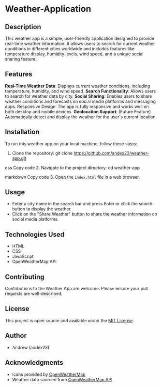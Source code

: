 # Weather-Application


## Description
This weather app is a simple, user-friendly application designed to provide real-time weather information. It allows users to search for current weather conditions in different cities worldwide and includes features like temperature display, humidity levels, wind speed, and a unique social sharing feature.

## Features
**Real-Time Weather Data**: Displays current weather conditions, including temperature, humidity, and wind speed.
**Search Functionality**: Allows users to search for weather data by city.
**Social Sharing**: Enables users to share weather conditions and forecasts on social media platforms and messaging apps.
Responsive Design: The app is fully responsive and works well on both desktop and mobile devices.
**Geolocation Support**: (Future Feature) Automatically detect and display the weather for the user's current location.

## Installation
To run this weather app on your local machine, follow these steps:

1. Clone the repository:
git clone https://github.com/andex23/weather-app.git

css
Copy code
2. Navigate to the project directory:
cd weather-app

markdown
Copy code
3. Open the `index.html` file in a web browser.

## Usage
- Enter a city name in the search bar and press Enter or click the search button to display the weather.
- Click on the "Share Weather" button to share the weather information on social media platforms.

## Technologies Used
- HTML
- CSS
- JavaScript
- OpenWeatherMap API

## Contributing
Contributions to the Weather App are welcome. Please ensure your pull requests are well-described.

## License
This project is open source and available under the [MIT License](LICENSE).

## Author
- Andrew (andex23)
  

## Acknowledgments
- Icons provided by [OpenWeatherMap](https://openweathermap.org/)
- Weather data sourced from [OpenWeatherMap API](https://openweathermap.org/api)
